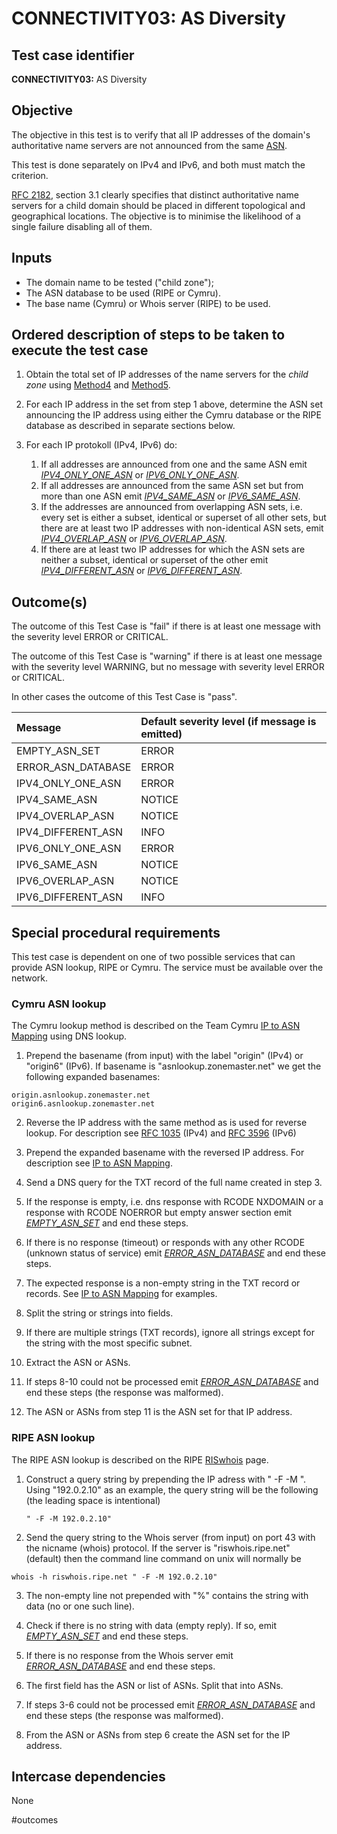 # CONNECTIVITY03: AS Diversity

## Test case identifier

**CONNECTIVITY03:** AS Diversity

## Objective

The objective in this test is to verify that all IP addresses of the domain's
authoritative name servers are not announced from the same [ASN]. 

This test is done separately on IPv4 and IPv6, and both must match the criterion.

[RFC 2182], section 3.1 clearly specifies that distinct authoritative name 
servers for a child domain should be placed in different topological and 
geographical locations. The objective is to minimise the likelihood of a single 
failure disabling all of them. 


## Inputs

* The domain name to be tested ("child zone");
* The ASN database to be used (RIPE or Cymru).
* The base name (Cymru) or Whois server (RIPE) to be used.


## Ordered description of steps to be taken to execute the test case

1. Obtain the total set of IP addresses of the name servers for the 
   *child zone* using [Method4] and [Method5].

2. For each IP address in the set from step 1 above, determine the ASN set
   announcing the IP address using either the Cymru database or the RIPE
   database as described in separate sections below. 

3. For each IP protokoll (IPv4, IPv6) do:
   1. If all addresses are announced from one and the same ASN emit
      *[IPV4_ONLY_ONE_ASN]* or *[IPV6_ONLY_ONE_ASN]*.
   2. If all addresses are announced from the same ASN set but from more than 
      one ASN emit *[IPV4_SAME_ASN]* or *[IPV6_SAME_ASN]*.
   3. If the addresses are announced from overlapping ASN sets, i.e. 
      every set is either a subset, identical or superset of all other sets, 
      but there are at least two IP addresses with non-identical ASN sets,
      emit *[IPV4_OVERLAP_ASN]* or *[IPV6_OVERLAP_ASN]*.
   4. If there are at least two IP addresses for which the ASN sets are 
      neither a subset, identical or superset of the other emit
      *[IPV4_DIFFERENT_ASN]* or *[IPV6_DIFFERENT_ASN]*.


## Outcome(s)

The outcome of this Test Case is "fail" if there is at least one 
message with the severity level ERROR or CRITICAL.

The outcome of this Test Case is "warning" if there is at least 
one message with the severity level WARNING, but no message with 
severity level ERROR or CRITICAL.

In other cases the outcome of this Test Case is "pass".

Message            |Default severity level (if message is emitted)
:------------------|:------------
EMPTY_ASN_SET      |ERROR        
ERROR_ASN_DATABASE |ERROR        
IPV4_ONLY_ONE_ASN  |ERROR        
IPV4_SAME_ASN      |NOTICE       
IPV4_OVERLAP_ASN   |NOTICE       
IPV4_DIFFERENT_ASN |INFO         
IPV6_ONLY_ONE_ASN  |ERROR        
IPV6_SAME_ASN      |NOTICE       
IPV6_OVERLAP_ASN   |NOTICE       
IPV6_DIFFERENT_ASN |INFO         


## Special procedural requirements

This test case is dependent on one of two possible services that can provide
ASN lookup, RIPE or Cymru. The service must be available over the network.


### Cymru ASN lookup

The Cymru lookup method is described on the Team Cymru [IP to ASN Mapping]
using DNS lookup.

1. Prepend the basename (from input) with the label "origin" (IPv4) or 
   "origin6" (IPv6). If basename is "asnlookup.zonemaster.net" we get 
   the following expanded basenames:
   
```
origin.asnlookup.zonemaster.net
origin6.asnlookup.zonemaster.net
```

2. Reverse the IP address with the same method as is used for
   reverse lookup. For description see [RFC 1035] (IPv4) and 
   [RFC 3596] (IPv6)
 
3. Prepend the expanded basename with the reversed IP address. For
   description see [IP to ASN Mapping].

4. Send a DNS query for the TXT record of the full name created in step 3.

5. If the response is empty, i.e. dns response with RCODE NXDOMAIN
   or a response with RCODE NOERROR but empty answer section emit
   *[EMPTY_ASN_SET]* and end these steps.

6. If there is no response (timeout) or responds with any other 
   RCODE (unknown status of service) emit *[ERROR_ASN_DATABASE]* and 
   end these steps.

8. The expected response is a non-empty string in the TXT record or 
   records. See [IP to ASN Mapping] for examples.

9. Split the string or strings into fields.

10. If there are multiple strings (TXT records), ignore all strings
    except for the string with the most specific subnet.

11. Extract the ASN or ASNs.

12. If steps 8-10 could not be processed emit *[ERROR_ASN_DATABASE]*
    and end these steps (the response was malformed).

13. The ASN or ASNs from step 11 is the ASN set for that IP address.


### RIPE ASN lookup

The RIPE ASN lookup is described on the RIPE [RISwhois] page.

1. Construct a query string by prepending the IP adress with
   " -F -M ". Using "192.0.2.10" as an example, the query string will
   be the following (the leading space is intentional)
   
   ```
   " -F -M 192.0.2.10" 
   ```
   
2. Send the query string to the Whois server (from input) on port
   43 with the nicname (whois) protocol. If the server is 
   "riswhois.ripe.net" (default) then the command line command on
   unix will normally be

```
whois -h riswhois.ripe.net " -F -M 192.0.2.10"
```

3. The non-empty line not prepended with "%" contains the string
   with data (no or one such line).

4. Check if there is no string with data (empty reply). If so, 
   emit *[EMPTY_ASN_SET]* and end these steps.

5. If there is no response from the Whois server emit 
   *[ERROR_ASN_DATABASE]* and end these steps.

6. The first field has the ASN or list of ASNs. Split that into ASNs.

7. If steps 3-6 could not be processed emit *[ERROR_ASN_DATABASE]*
   and end these steps (the response was malformed).

8. From the ASN or ASNs from step 6 create the ASN set for the IP
   address.


## Intercase dependencies

None

[RFC 2182]: https://tools.ietf.org/html/rfc2182

[ASN]:      https://tools.ietf.org/html/rfc1930

[RFC 1035]: https://tools.ietf.org/html/rfc1035

[RFC 3596]: https://tools.ietf.org/html/rfc3596

[IP to ASN Mapping]: https://team-cymru.org/IP-ASN-mapping.html#dns

[RISwhois]: http://www.ripe.net/ris/riswhois.html


[Method2]:  ../Methods.md#method-2-obtain-glue-name-records-from-parent

[Method3]:  ../Methods.md#method-3-obtain-name-servers-from-child

[Method4]:  ../Methods.md#method-4-obtain-glue-address-records-from-parent

[Method5]:  ../Methods.md#method-5-obtain-the-name-server-address-records-from-child



#outcomes


[EMPTY_ASN_SET]: #outcomes 
[ERROR_ASN_DATABASE]: #outcomes 
[IPV4_ONLY_ONE_ASN]: #outcomes 
[IPV4_SAME_ASN]: #outcomes 
[IPV4_OVERLAP_ASN]: #outcomes 
[IPV4_DIFFERENT_ASN]: #outcomes 
[IPV6_ONLY_ONE_ASN]: #outcomes 
[IPV6_SAME_ASN]: #outcomes 
[IPV6_OVERLAP_ASN]: #outcomes 
[IPV6_DIFFERENT_ASN]: #outcomes 